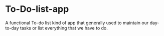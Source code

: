 # To-Do-list-app

A functional To-do list kind of app that generally used to maintain our day-to-day tasks or list everything that we have to do.
